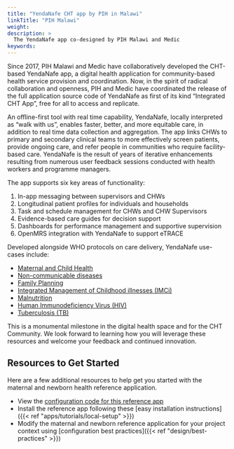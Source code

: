 ```yaml
---
title: "YendaNafe CHT app by PIH in Malawi"
linkTitle: "PIH Malawi"
weight: 
description: >
  The YendaNafe app co-designed by PIH Malawi and Medic
keywords:  
---
```


Since 2017, PIH Malawi and Medic have collaboratively developed the CHT-based YendaNafe app, a digital health application for community-based health service provision and coordination. Now, in the spirit of radical collaboration and openness, PIH and Medic have coordinated the release of the full application source code of YendaNafe as first of its kind “Integrated CHT App”, free for all to access and replicate.

An offline-first tool with real time capability, YendaNafe, locally interpreted as “walk with us”, enables faster, better, and more equitable care, in addition to real time data collection and aggregation. The app links CHWs to primary and secondary clinical teams to more effectively screen patients, provide ongoing care, and refer people in communities who require facility-based care. YendaNafe is the result of years of iterative enhancements resulting from numerous user feedback sessions conducted with health workers and programme managers.

The app supports six key areas of functionality:

1. In-app messaging between supervisors and CHWs
1. Longitudinal patient profiles for individuals and households
1. Task and schedule management for CHWs and CHW Supervisors
1. Evidence-based care guides for decision support
1. Dashboards for performance management and supportive supervision
1. OpenMRS integration with YendaNafe to support eTRACE

Developed alongside WHO protocols on care delivery, YendaNafe use-cases include:

* [Maternal and Child Health](https://github.com/medic/cht-pih-malawi-app/wiki/Maternal-and-Neonatal-Health)
* [Non-communicable diseases](https://github.com/medic/cht-pih-malawi-app/wiki/Non-Communicable-Diseases-(NCD)-workflow)
* [Family Planning](https://github.com/medic/cht-pih-malawi-app/wiki/Family-Planning)
* [Integrated Management of Childhood illnesses (IMCi)](https://github.com/medic/cht-pih-malawi-app/wiki/Integrated-Management-of-Childhood-illnesses-(IMCi))
* [Malnutrition](https://github.com/medic/cht-pih-malawi-app/wiki/Malnutrition)
* [Human Immunodeficiency Virus (HIV)](https://github.com/medic/cht-pih-malawi-app/wiki/Human-Immunodeficiency-Virus-(HIV))
* [Tuberculosis (TB)](https://github.com/medic/cht-pih-malawi-app/wiki/Tuberculosis-(TB))

This is a monumental milestone in the digital health space and for the CHT Community. We look forward to learning how you will leverage these resources and welcome your feedback and continued innovation.

## Resources to Get Started

Here are a few additional resources to help get you started with the maternal and newborn health reference application.

- View the [configuration code for this reference app](https://github.com/medic/cht-pih-malawi-app)
- Install the reference app following these [easy installation instructions]({{< ref "apps/tutorials/local-setup" >}})
- Modify the maternal and newborn reference application for your project context using [configuration best practices]({{< ref "design/best-practices" >}}) 